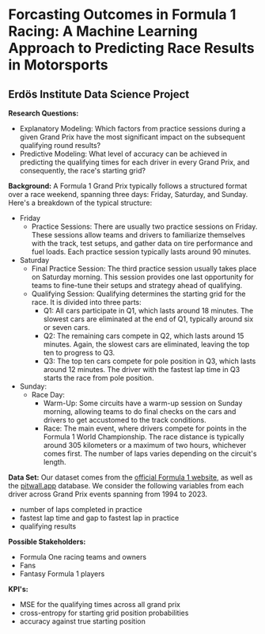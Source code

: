 # Forcasting Outcomes in Formula 1 Racing: A Machine Learning Approach to Predicting Race Results in Motorsports 
## Erdös Institute Data Science Project

**Research Questions:**

- Explanatory Modeling: Which factors from practice sessions during a given Grand Prix have the most significant impact on the subsequent qualifying round results?
- Predictive Modeling: What level of accuracy can be achieved in predicting the qualifying times for each driver in every Grand Prix, and consequently, the race's starting grid? 

**Background:** A Formula 1 Grand Prix typically follows a structured format over a race weekend, spanning three days: Friday, Saturday, and Sunday. Here's a breakdown of the typical structure:
  - Friday
    - Practice Sessions: There are usually two practice sessions on Friday. These sessions allow teams and drivers to familiarize themselves with the track, test setups, and gather data on tire performance and fuel loads. Each practice session typically lasts around 90 minutes.
  - Saturday
    - Final Practice Session: The third practice session usually takes place on Saturday morning. This session provides one last opportunity for teams to fine-tune their setups and strategy ahead of qualifying.
    - Qualifying Session: Qualifying determines the starting grid for the race. It is divided into three parts:
      - Q1: All cars participate in Q1, which lasts around 18 minutes. The slowest cars are eliminated at the end of Q1, typically around six or seven cars.
      - Q2: The remaining cars compete in Q2, which lasts around 15 minutes. Again, the slowest cars are eliminated, leaving the top ten to progress to Q3.
      - Q3: The top ten cars compete for pole position in Q3, which lasts around 12 minutes. The driver with the fastest lap time in Q3 starts the race from pole position.
  - Sunday:
    - Race Day:
      - Warm-Up: Some circuits have a warm-up session on Sunday morning, allowing teams to do final checks on the cars and drivers to get accustomed to the track conditions.
      - Race: The main event, where drivers compete for points in the Formula 1 World Championship. The race distance is typically around 305 kilometers or a maximum of two hours, whichever comes first. The number of laps varies depending on the circuit's length.

**Data Set:** Our dataset comes from the [official Formula 1 website](https://www.formula1.com), as well as the [pitwall.app](https://pitwall.app/) database. We consider the following variables from each driver across Grand Prix events spanning from 1994 to 2023.
  - number of laps completed in practice
  - fastest lap time and gap to fastest lap in practice
  - qualifying results

**Possible Stakeholders:** 
  - Formula One racing teams and owners
  - Fans
  - Fantasy Formula 1 players

**KPI's:**
  - MSE for the qualifying times across all grand prix
  - cross-entropy for starting grid position probabilities
  - accuracy against true starting position
